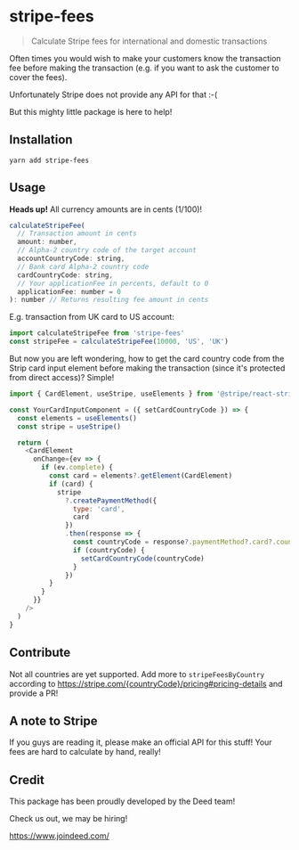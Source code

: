 # stripe-fees

> Calculate Stripe fees for international and domestic transactions

Often times you would wish to make your customers know the transaction fee before making the transaction (e.g. if you want to ask the customer to cover the fees).

Unfortunately Stripe does not provide any API for that :-(

But this mighty little package is here to help!

## Installation

```
yarn add stripe-fees
```

## Usage

**Heads up!** All currency amounts are in cents (1/100)!

```js
calculateStripeFee(
  // Transaction amount in cents
  amount: number,
  // Alpha-2 country code of the target account
  accountCountryCode: string,
  // Bank card Alpha-2 country code
  cardCountryCode: string,
  // Your applicationFee in percents, default to 0
  applicationFee: number = 0
): number // Returns resulting fee amount in cents
```

E.g. transaction from UK card to US account:

```js
import calculateStripeFee from 'stripe-fees'
const stripeFee = calculateStripeFee(10000, 'US', 'UK')
```

But now you are left wondering, how to get the card country code from the Strip card input element before making the transaction (since it's protected from direct access)? Simple!

```js
import { CardElement, useStripe, useElements } from '@stripe/react-stripe-js'

const YourCardInputComponent = ({ setCardCountryCode }) => {
  const elements = useElements()
  const stripe = useStripe()

  return (
    <CardElement
      onChange={ev => {
        if (ev.complete) {
          const card = elements?.getElement(CardElement)
          if (card) {
            stripe
              ?.createPaymentMethod({
                type: 'card',
                card
              })
              .then(response => {
                const countryCode = response?.paymentMethod?.card?.country
                if (countryCode) {
                  setCardCountryCode(countryCode)
                }
              })
          }
        }
      }}
    />
  )
}
```

## Contribute

Not all countries are yet supported. Add more to `stripeFeesByCountry` according to https://stripe.com/{countryCode}/pricing#pricing-details and provide a PR!

## A note to Stripe

If you guys are reading it, please make an official API for this stuff! Your fees are hard to calculate by hand, really!

## Credit

This package has been proudly developed by the Deed team!

Check us out, we may be hiring!

https://www.joindeed.com/
